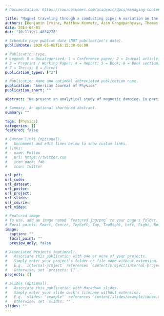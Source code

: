 ```yaml
---
# Documentation: https://sourcethemes.com/academic/docs/managing-content/

title: "Magnet traveling through a conducting pipe: A variation on the analytical approach"
authors: [Benjamin Irvine, Matthew Kemnetz, Asim Gangopadhyaya, Thomas Ruubel]
date: 2014-04-01
doi: "10.1119/1.4864278"

# Schedule page publish date (NOT publication's date).
publishDate: 2020-05-08T16:15:38-06:00

# Publication type.
# Legend: 0 = Uncategorized; 1 = Conference paper; 2 = Journal article;
# 3 = Preprint / Working Paper; 4 = Report; 5 = Book; 6 = Book section;
# 7 = Thesis; 8 = Patent
publication_types: ["2"]

# Publication name and optional abbreviated publication name.
publication: "American Journal of Physics"
publication_short: ""

abstract: "We present an analytical study of magnetic damping. In particular, we investigate the dynamics of a cylindrical neodymium magnet as it moves through a conducting tube. Owing to the very high degree of uniformity of the magnetization for neodymium magnets, we are able to provide completely analytical results for the electromotive force generated in the pipe and the consequent retarding force. Our analytical expressions are shown to have excellent agreement with experimental observations."

# Summary. An optional shortened abstract.
summary: ""

tags: [Physics]
categories: []
featured: false

# Custom links (optional).
#   Uncomment and edit lines below to show custom links.
# links:
# - name: Follow
#   url: https://twitter.com
#   icon_pack: fab
#   icon: twitter

url_pdf:
url_code:
url_dataset:
url_poster:
url_project:
url_slides:
url_source:
url_video:

# Featured image
# To use, add an image named `featured.jpg/png` to your page's folder. 
# Focal points: Smart, Center, TopLeft, Top, TopRight, Left, Right, BottomLeft, Bottom, BottomRight.
image:
  caption: ""
  focal_point: ""
  preview_only: false

# Associated Projects (optional).
#   Associate this publication with one or more of your projects.
#   Simply enter your project's folder or file name without extension.
#   E.g. `internal-project` references `content/project/internal-project/index.md`.
#   Otherwise, set `projects: []`.
projects: []

# Slides (optional).
#   Associate this publication with Markdown slides.
#   Simply enter your slide deck's filename without extension.
#   E.g. `slides: "example"` references `content/slides/example/index.md`.
#   Otherwise, set `slides: ""`.
slides: ""
---
```

